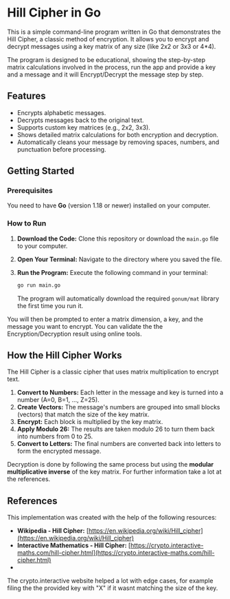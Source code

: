 # Hill Cipher in Go

This is a simple command-line program written in Go that demonstrates the Hill Cipher, a classic method of encryption. It allows you to encrypt and decrypt messages using a key matrix of any size (like 2x2 or 3x3 or 4*4).

The program is designed to be educational, showing the step-by-step matrix calculations involved in the process, run the app and provide a key and a message and it will Encrypt/Decrypt the message step by step.

## Features

*   Encrypts alphabetic messages.
*   Decrypts messages back to the original text.
*   Supports custom key matrices (e.g., 2x2, 3x3).
*   Shows detailed matrix calculations for both encryption and decryption.
*   Automatically cleans your message by removing spaces, numbers, and punctuation before processing.

## Getting Started

### Prerequisites

You need to have **Go** (version 1.18 or newer) installed on your computer.

### How to Run

1.  **Download the Code:**
    Clone this repository or download the `main.go` file to your computer.

2.  **Open Your Terminal:**
    Navigate to the directory where you saved the file.

3.  **Run the Program:**
    Execute the following command in your terminal:
    ```sh
    go run main.go
    ```
    The program will automatically download the required `gonum/mat` library the first time you run it.

You will then be prompted to enter a matrix dimension, a key, and the message you want to encrypt. You can validate the the Encryption/Decryption result using online tools.

## How the Hill Cipher Works

The Hill Cipher is a classic cipher that uses matrix multiplication to encrypt text.

1.  **Convert to Numbers:** Each letter in the message and key is turned into a number (A=0, B=1, ..., Z=25).
2.  **Create Vectors:** The message's numbers are grouped into small blocks (vectors) that match the size of the key matrix.
3.  **Encrypt:** Each block is multiplied by the key matrix.
4.  **Apply Modulo 26:** The results are taken modulo 26 to turn them back into numbers from 0 to 25.
5.  **Convert to Letters:** The final numbers are converted back into letters to form the encrypted message.

Decryption is done by following the same process but using the **modular multiplicative inverse** of the key matrix. For further information take a lot at the references.

## References

This implementation was created with the help of the following resources:

*   **Wikipedia - Hill Cipher:** [https://en.wikipedia.org/wiki/Hill_cipher](https://en.wikipedia.org/wiki/Hill_cipher)
*   **Interactive Mathematics - Hill Cipher:** [https://crypto.interactive-maths.com/hill-cipher.html](https://crypto.interactive-maths.com/hill-cipher.html)
*   
The crypto.interactive website helped a lot with edge cases, for example filing the the provided key with "X" if it wasnt matching the size of the key.
